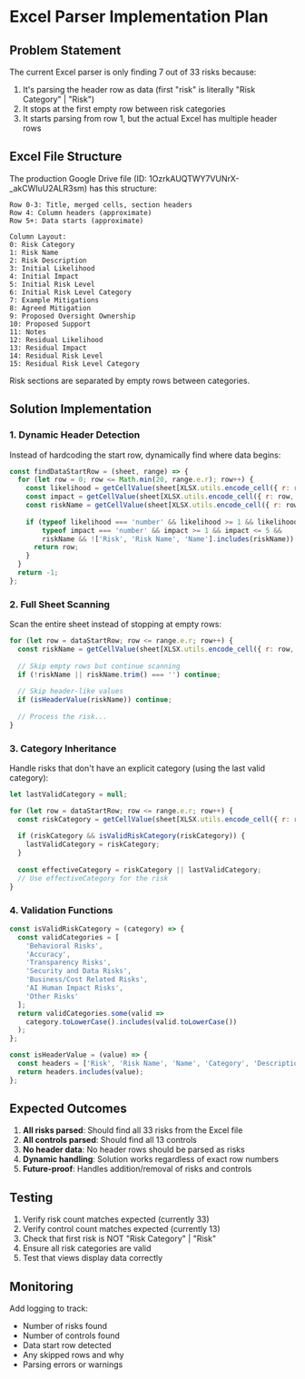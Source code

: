 # Excel Parser Implementation Plan

## Problem Statement

The current Excel parser is only finding 7 out of 33 risks because:
1. It's parsing the header row as data (first "risk" is literally "Risk Category" | "Risk")
2. It stops at the first empty row between risk categories
3. It starts parsing from row 1, but the actual Excel has multiple header rows

## Excel File Structure

The production Google Drive file (ID: 1OzrkAUQTWY7VUNrX-_akCWIuU2ALR3sm) has this structure:

```
Row 0-3: Title, merged cells, section headers
Row 4: Column headers (approximate)
Row 5+: Data starts (approximate)

Column Layout:
0: Risk Category
1: Risk Name
2: Risk Description
3: Initial Likelihood
4: Initial Impact
5: Initial Risk Level
6: Initial Risk Level Category
7: Example Mitigations
8: Agreed Mitigation
9: Proposed Oversight Ownership
10: Proposed Support
11: Notes
12: Residual Likelihood
13: Residual Impact
14: Residual Risk Level
15: Residual Risk Level Category
```

Risk sections are separated by empty rows between categories.

## Solution Implementation

### 1. Dynamic Header Detection

Instead of hardcoding the start row, dynamically find where data begins:

```javascript
const findDataStartRow = (sheet, range) => {
  for (let row = 0; row <= Math.min(20, range.e.r); row++) {
    const likelihood = getCellValue(sheet[XLSX.utils.encode_cell({ r: row, c: 4 })]);
    const impact = getCellValue(sheet[XLSX.utils.encode_cell({ r: row, c: 5 })]);
    const riskName = getCellValue(sheet[XLSX.utils.encode_cell({ r: row, c: 1 })]);
    
    if (typeof likelihood === 'number' && likelihood >= 1 && likelihood <= 5 &&
        typeof impact === 'number' && impact >= 1 && impact <= 5 &&
        riskName && !['Risk', 'Risk Name', 'Name'].includes(riskName)) {
      return row;
    }
  }
  return -1;
};
```

### 2. Full Sheet Scanning

Scan the entire sheet instead of stopping at empty rows:

```javascript
for (let row = dataStartRow; row <= range.e.r; row++) {
  const riskName = getCellValue(sheet[XLSX.utils.encode_cell({ r: row, c: 1 })]);
  
  // Skip empty rows but continue scanning
  if (!riskName || riskName.trim() === '') continue;
  
  // Skip header-like values
  if (isHeaderValue(riskName)) continue;
  
  // Process the risk...
}
```

### 3. Category Inheritance

Handle risks that don't have an explicit category (using the last valid category):

```javascript
let lastValidCategory = null;

for (let row = dataStartRow; row <= range.e.r; row++) {
  const riskCategory = getCellValue(sheet[XLSX.utils.encode_cell({ r: row, c: 0 })]);
  
  if (riskCategory && isValidRiskCategory(riskCategory)) {
    lastValidCategory = riskCategory;
  }
  
  const effectiveCategory = riskCategory || lastValidCategory;
  // Use effectiveCategory for the risk
}
```

### 4. Validation Functions

```javascript
const isValidRiskCategory = (category) => {
  const validCategories = [
    'Behavioral Risks',
    'Accuracy',
    'Transparency Risks', 
    'Security and Data Risks',
    'Business/Cost Related Risks',
    'AI Human Impact Risks',
    'Other Risks'
  ];
  return validCategories.some(valid => 
    category.toLowerCase().includes(valid.toLowerCase())
  );
};

const isHeaderValue = (value) => {
  const headers = ['Risk', 'Risk Name', 'Name', 'Category', 'Description'];
  return headers.includes(value);
};
```

## Expected Outcomes

1. **All risks parsed**: Should find all 33 risks from the Excel file
2. **All controls parsed**: Should find all 13 controls
3. **No header data**: No header rows should be parsed as risks
4. **Dynamic handling**: Solution works regardless of exact row numbers
5. **Future-proof**: Handles addition/removal of risks and controls

## Testing

1. Verify risk count matches expected (currently 33)
2. Verify control count matches expected (currently 13)
3. Check that first risk is NOT "Risk Category" | "Risk"
4. Ensure all risk categories are valid
5. Test that views display data correctly

## Monitoring

Add logging to track:
- Number of risks found
- Number of controls found
- Data start row detected
- Any skipped rows and why
- Parsing errors or warnings